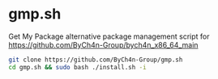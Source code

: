 # gmp.sh
Get My Package alternative package management script for https://github.com/ByCh4n-Group/bych4n_x86_64_main
```bash
git clone https://github.com/ByCh4n-Group/gmp.sh
cd gmp.sh && sudo bash ./install.sh -i
```
